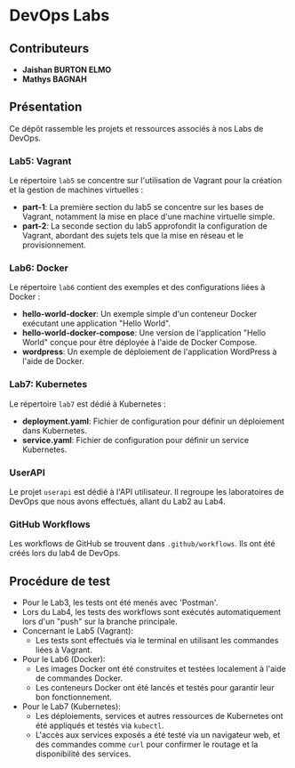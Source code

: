 # DevOps Labs

## Contributeurs

- **Jaishan BURTON ELMO**
- **Mathys BAGNAH**

## Présentation

Ce dépôt rassemble les projets et ressources associés à nos Labs de DevOps.

### Lab5: Vagrant

Le répertoire `lab5` se concentre sur l'utilisation de Vagrant pour la création et la gestion de machines virtuelles :

- **part-1**: La première section du lab5 se concentre sur les bases de Vagrant, notamment la mise en place d'une machine virtuelle simple.
- **part-2**: La seconde section du lab5 approfondit la configuration de Vagrant, abordant des sujets tels que la mise en réseau et le provisionnement.

### Lab6: Docker

Le répertoire `lab6` contient des exemples et des configurations liées à Docker :

- **hello-world-docker**: Un exemple simple d'un conteneur Docker exécutant une application "Hello World".
- **hello-world-docker-compose**: Une version de l'application "Hello World" conçue pour être déployée à l'aide de Docker Compose.
- **wordpress**: Un exemple de déploiement de l'application WordPress à l'aide de Docker.

### Lab7: Kubernetes

Le répertoire `lab7` est dédié à Kubernetes :

- **deployment.yaml**: Fichier de configuration pour définir un déploiement dans Kubernetes.
- **service.yaml**: Fichier de configuration pour définir un service Kubernetes.


### UserAPI

Le projet `userapi` est dédié à l'API utilisateur. Il regroupe les laboratoires de DevOps que nous avons effectués, allant du Lab2 au Lab4.

### GitHub Workflows

Les workflows de GitHub se trouvent dans `.github/workflows`. Ils ont été créés lors du lab4 de DevOps.

## Procédure de test

- Pour le Lab3, les tests ont été menés avec 'Postman'.
- Lors du Lab4, les tests des workflows sont exécutés automatiquement lors d'un "push" sur la branche principale.
- Concernant le Lab5 (Vagrant):
  - Les tests sont effectués via le terminal en utilisant les commandes liées à Vagrant.
- Pour le Lab6 (Docker):
  - Les images Docker ont été construites et testées localement à l'aide de commandes Docker.
  - Les conteneurs Docker ont été lancés et testés pour garantir leur bon fonctionnement.
- Pour le Lab7 (Kubernetes):
  - Les déploiements, services et autres ressources de Kubernetes ont été appliqués et testés via `kubectl`.
  - L'accès aux services exposés a été testé via un navigateur web, et des commandes comme `curl` pour confirmer le routage et la disponibilité des services.
